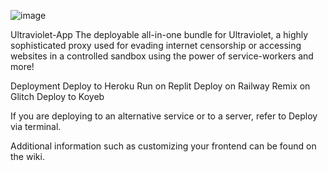 ![image](https://github.com/joeykane/Ultraviolet-App1234/assets/113722051/6fb61eba-db4f-4aa7-ac85-bd121f861aea)

Ultraviolet-App
The deployable all-in-one bundle for Ultraviolet, a highly sophisticated proxy used for evading internet censorship or accessing websites in a controlled sandbox using the power of service-workers and more!

Deployment
Deploy to Heroku Run on Replit Deploy on Railway Remix on Glitch Deploy to Koyeb

If you are deploying to an alternative service or to a server, refer to Deploy via terminal.

Additional information such as customizing your frontend can be found on the wiki.
